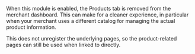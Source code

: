 When this module is enabled, the Products tab is removed from the merchant dashboard. This can make for a cleaner experience, in particular when your merchant uses a different catalog for managing the actual product information.

This does not unregister the underlying pages, so the product-related pages can still be used when linked to directly. 
